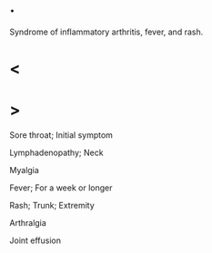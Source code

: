 # .

Syndrome of inflammatory arthritis, fever, and rash.

# <

# >

Sore throat; Initial symptom

Lymphadenopathy; Neck

Myalgia

Fever; For a week or longer

Rash; Trunk; Extremity

Arthralgia

Joint effusion
